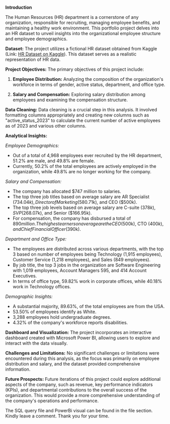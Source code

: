 **Introduction**

The Human Resources (HR) department is a cornerstone of any organization, responsible for recruiting, managing employee benefits, and maintaining a healthy work environment. This portfolio project delves into an HR dataset to unveil insights into the organizational employee structure and employee demographics. 

**Dataset:**
The project utilizes a fictional HR dataset obtained from Kaggle (Link: [HR Dataset on Kaggle](https://www.kaggle.com/datasets/koluit/human-resource-data-set-the-company/download?datasetVersionNumber=538)). This dataset serves as a realistic representation of HR data.

**Project Objectives:**
The primary objectives of this project include:

1. **Employee Distribution:** Analyzing the composition of the organization's workforce in terms of gender, active status, department, and office type.
   
2. **Salary and Compensation:** Exploring salary distribution among employees and examining the compensation structure.

**Data Cleaning:**
Data cleaning is a crucial step in this analysis. It involved formatting columns appropriately and creating new columns such as "active_status_2023" to calculate the current number of active employees as of 2023 and various other columns.

**Analytical Insights:**

*Employee Demographics:*
- Out of a total of 4,968 employees ever recruited by the HR department, 51.2% are male, and 49.8% are female.
- Currently, 50.2% of the total employees are actively employed in the organization, while 49.8% are no longer working for the company.

*Salary and Compensation:*
- The company has allocated $747 million to salaries.
- The top three job titles based on average salary are AR Specialist ($734.04k), Director of Marketing ($580.71k), and CEO ($500k).
- The top three job levels based on average salary are C-suite ($378k), SVP ($268.07k), and Senior ($166.95k).
- For compensation, the company has disbursed a total of $890 million. The highest earners on average are the CEO ($500k), CTO ($400k), and Chief Financial Officer ($390k).

*Department and Office Type:*
- The employees are distributed across various departments, with the top 3 based on number of employees being Technology (1,915 employees), Customer Service (1,218 employees), and Sales (849 employees).
- By job title, the top 3 jobs in the organization are Software Engineering with 1,019 employees, Account Managers 595, and 414 Account Executives.
- In terms of office type, 59.82% work in corporate offices, while 40.18% work in Technology offices.

*Demographic Insights:*
- A substantial majority, 89.63%, of the total employees are from the USA.
- 53.50% of employees identify as White.
- 3,288 employees hold undergraduate degrees.
- 4.32% of the company's workforce reports disabilities.

**Dashboard and Visualization:**
The project incorporates an interactive dashboard created with Microsoft Power BI, allowing users to explore and interact with the data visually.

**Challenges and Limitations:**
No significant challenges or limitations were encountered during this analysis, as the focus was primarily on employee distribution and salary, and the dataset provided comprehensive information.

**Future Prospects:**
Future iterations of this project could explore additional aspects of the company, such as revenue, key performance indicators (KPIs), and departmental contributions to the overall success of the organization. This would provide a more comprehensive understanding of the company's operations and performance.

The SQL query file and PowerBi visual can be found in the file section.
Kindly leave a comment. Thank you for your time.
